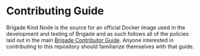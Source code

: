 # Contributing Guide

Brigade Kind Node is the source for an official Docker image used in the
development and testing of Brigade and as such follows all of the policies laid
out in the main
[Brigade Contributor Guide](https://docs.brigade.sh/topics/contributor-guide/).
Anyone interested in contributing to this repository should familiarize
themselves with that guide.
